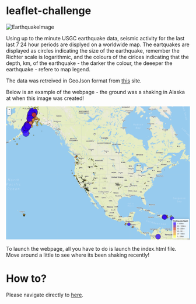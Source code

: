 # leaflet-challenge

![EarthquakeImage](https://encrypted-tbn0.gstatic.com/images?q=tbn%3AANd9GcQByfMlnNNMsgvauxth2CiAxKzc5-6YwuqFfg&usqp=CAU)

Using up to the minute USGC earthquake data, seismic activity for the last last 7 24 hour periods are displyed on a worldwide map. The eartquakes are displayed as circles indicating the size of the earthquake, remember the Richter scale is logarithmic, and the colours of the cirlces indicating that the depth, km, of the earthquake - the darker the colour, the deeeper the earthquake - refere to map legend. 

The data was retreived in GeoJson format from [this](https://earthquake.usgs.gov/earthquakes/feed/v1.0/geojson.php) site. 

Below is an example of the webpage - the ground was a shaking in Alaska at when this image was created! 

![webpage](Leaflet-Step-1\Images/WebPage.png)

To launch the webpage, all you have to do is launch the index.html file. Move around a little to see where its been shaking recently!

# How to?
Please navigate directly to [here](https://github.com/Conor134/leaflet-challenge).

